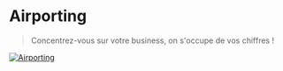 # Airporting

> Concentrez-vous sur votre business, on s'occupe de vos chiffres !

[![Airporting](https://media-exp1.licdn.com/dms/image/C4D1BAQFy2RrLHqf2hQ/company-background_10000/0/1588261594028?e=2159024400&v=beta&t=xedsY_GlaDYPmPYlnjuWBRkuCiYy7K9Ou087wa9YGtc)](https://airporting.com)
